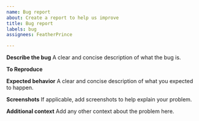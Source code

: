 ```yaml
---
name: Bug report
about: Create a report to help us improve
title: Bug report
labels: bug
assignees: FeatherPrince

---
```


**Describe the bug**
A clear and concise description of what the bug is.

**To Reproduce**

**Expected behavior**
A clear and concise description of what you expected to happen.

**Screenshots**
If applicable, add screenshots to help explain your problem.

**Additional context**
Add any other context about the problem here.
